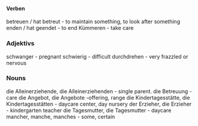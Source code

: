 #### Verben
betreuen / hat betreut - to maintain something, to look after something
enden / hat geendet  - to end 
Kümmeren - take care 

### Adjektivs 
schwanger - pregnant
schwierig - difficult 
durchdrehen - very frazzled or nervous 
### Nouns 
die Alleinerziehende, die Alleinerziehenden - single parent.
die Betreuung - care
die Angebot, die Angebote -offering, range 
die Kindertagesstätte, die Kindertagesstätten - daycare center, day nursery 
der Erzieher, die Erzieher - kindergarten teacher
die Tagesmutter, die Tagesmutter - daycare 
mancher, manche, manches - some, certain 